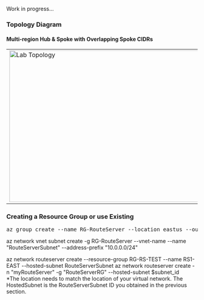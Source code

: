 Work in progress...

### Topology Diagram
#### Multi-region Hub & Spoke with Overlapping Spoke CIDRs
<table><tr><td>
    <img src="https://github.com/ManCalAzure/Aviatrix/blob/master/AviatrixRouteServerLab/AzureDiagram.png" lt="" title="Lab Topology" width="600" height="400"  />
</td></tr></table>

### Creating a Resource Group or use Existing
<pre lang= >
az group create --name RG-RouteServer --location eastus --output table
</pre>
az network vnet subnet create -g RG-RouteServer --vnet-name  --name "RouteServerSubnet" --address-prefix "10.0.0.0/24"

az network routeserver create --resource-group RG-RS-TEST --name RS1-EAST --hosted-subnet RouteServerSubnet 
az network routeserver create -n "myRouteServer" -g "RouteServerRG" --hosted-subnet $subnet_id  
*The location needs to match the location of your virtual network. The HostedSubnet is the RouteServerSubnet ID you obtained in the previous section.
</pre>
